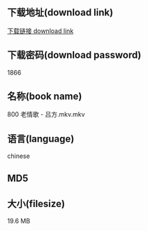 ## 下载地址(download link)
[下载链接 download link](https://tutu365.netlify.app/?s=800+%E8%80%81%E6%83%85%E6%AD%8C+-+%E5%90%95%E6%96%B9.mkv)

## 下载密码(download password)
1866

## 名称(book name)
800 老情歌 - 吕方.mkv.mkv

## 语言(language)
chinese

## MD5


## 大小(filesize)
19.6 MB

